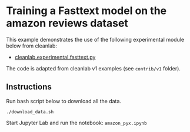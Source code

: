 # Training a Fasttext model on the amazon reviews dataset

This example demonstrates the use of the following experimental module below from cleanlab:

- [cleanlab.experimental.fasttext.py](https://github.com/cleanlab/cleanlab/blob/master/cleanlab/experimental/fasttext.py)

The code is adapted from cleanlab v1 examples (see `contrib/v1` folder).

## Instructions

Run bash script below to download all the data.

```console
./download_data.sh
```

Start Jupyter Lab and run the notebook: `amazon_pyx.ipynb`
